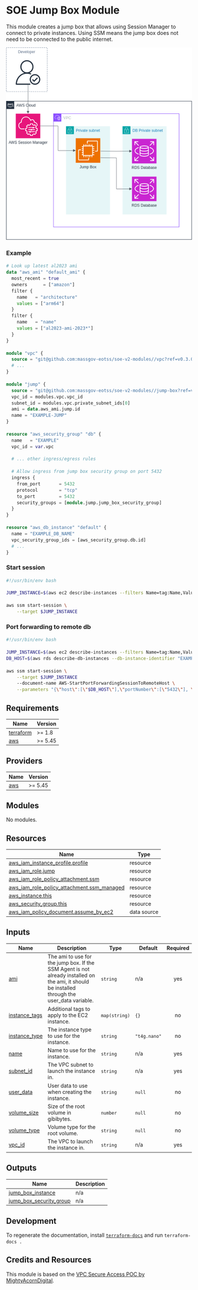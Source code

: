 <!-- Most of this file is auto-generated. Only edit the parts before the "BEGIN_TF_DOCS" or after "END_TF_DOCS". -->

# SOE Jump Box Module

This module creates a jump box that allows using Session Manager to connect to private instances. Using SSM means the jump box does not need to be connected to the public internet.

![Jump Box Architecture](./docs/Jump-Box.png)

### Example

```terraform
# Look up latest al2023 ami
data "aws_ami" "default_ami" {
  most_recent = true
  owners      = ["amazon"]
  filter {
    name   = "architecture"
    values = ["arm64"]
  }
  filter {
    name   = "name"
    values = ["al2023-ami-2023*"]
  }
}

module "vpc" {
  source = "git@github.com:massgov-eotss/soe-v2-modules//vpc?ref=v0.3.0"
  # ...
}

module "jump" {
  source = "git@github.com:massgov-eotss/soe-v2-modules//jump-box?ref=v0.3.0"
  vpc_id = modules.vpc.vpc_id
  subnet_id = modules.vpc.private_subnet_ids[0]
  ami = data.aws_ami.jump.id
  name = "EXAMPLE-JUMP"
}

resource "aws_security_group" "db" {
  name   = "EXAMPLE"
  vpc_id = var.vpc

  # ... other ingress/egress rules

  # Allow ingress from jump box security group on port 5432
  ingress {
    from_port       = 5432
    protocol        = "tcp"
    to_port         = 5432
    security_groups = [module.jump.jump_box_security_group]
  }
}

resource "aws_db_instance" "default" {
  name = "EXAMPLE_DB_NAME"
  vpc_security_group_ids = [aws_security_group.db.id]
  # ...
}

```

### Start session

```bash
#!/usr/bin/env bash

JUMP_INSTANCE=$(aws ec2 describe-instances --filters Name=tag:Name,Values="EXAMPLE-JUMP" Name=instance-state-name,Values=running --query "Reservations[0].Instances[0].InstanceId" --output text)

aws ssm start-session \
    --target $JUMP_INSTANCE

```

### Port forwarding to remote db

```bash
#!/usr/bin/env bash

JUMP_INSTANCE=$(aws ec2 describe-instances --filters Name=tag:Name,Values="EXAMPLE-JUMP" Name=instance-state-name,Values=running --query "Reservations[0].Instances[0].InstanceId" --output text)
DB_HOST=$(aws rds describe-db-instances --db-instance-identifier "EXAMPLE_DBNAME" --query "DBInstances[0].Endpoint.Address" --output text)

aws ssm start-session \
    --target $JUMP_INSTANCE
    --document-name AWS-StartPortForwardingSessionToRemoteHost \
    --parameters "{\"host\":[\"$DB_HOST\"],\"portNumber\":[\"5432\"], \"localPortNumber\":[\"5432\"]}"

```

<!-- BEGIN_TF_DOCS -->
## Requirements

| Name | Version |
|------|---------|
| <a name="requirement_terraform"></a> [terraform](#requirement\_terraform) | >= 1.8 |
| <a name="requirement_aws"></a> [aws](#requirement\_aws) | >= 5.45 |

## Providers

| Name | Version |
|------|---------|
| <a name="provider_aws"></a> [aws](#provider\_aws) | >= 5.45 |

## Modules

No modules.

## Resources

| Name | Type |
|------|------|
| [aws_iam_instance_profile.profile](https://registry.terraform.io/providers/hashicorp/aws/latest/docs/resources/iam_instance_profile) | resource |
| [aws_iam_role.jump](https://registry.terraform.io/providers/hashicorp/aws/latest/docs/resources/iam_role) | resource |
| [aws_iam_role_policy_attachment.ssm](https://registry.terraform.io/providers/hashicorp/aws/latest/docs/resources/iam_role_policy_attachment) | resource |
| [aws_iam_role_policy_attachment.ssm_managed](https://registry.terraform.io/providers/hashicorp/aws/latest/docs/resources/iam_role_policy_attachment) | resource |
| [aws_instance.this](https://registry.terraform.io/providers/hashicorp/aws/latest/docs/resources/instance) | resource |
| [aws_security_group.this](https://registry.terraform.io/providers/hashicorp/aws/latest/docs/resources/security_group) | resource |
| [aws_iam_policy_document.assume_by_ec2](https://registry.terraform.io/providers/hashicorp/aws/latest/docs/data-sources/iam_policy_document) | data source |

## Inputs

| Name | Description | Type | Default | Required |
|------|-------------|------|---------|:--------:|
| <a name="input_ami"></a> [ami](#input\_ami) | The ami to use for the jump box. If the SSM Agent is not already installed on the ami, it should be installed through the user\_data variable. | `string` | n/a | yes |
| <a name="input_instance_tags"></a> [instance\_tags](#input\_instance\_tags) | Additional tags to apply to the EC2 instance. | `map(string)` | `{}` | no |
| <a name="input_instance_type"></a> [instance\_type](#input\_instance\_type) | The instance type to use for the instance. | `string` | `"t4g.nano"` | no |
| <a name="input_name"></a> [name](#input\_name) | Name to use for the instance. | `string` | n/a | yes |
| <a name="input_subnet_id"></a> [subnet\_id](#input\_subnet\_id) | The VPC subnet to launch the instance in. | `string` | n/a | yes |
| <a name="input_user_data"></a> [user\_data](#input\_user\_data) | User data to use when creating the instance. | `string` | `null` | no |
| <a name="input_volume_size"></a> [volume\_size](#input\_volume\_size) | Size of the root volume in gibibytes. | `number` | `null` | no |
| <a name="input_volume_type"></a> [volume\_type](#input\_volume\_type) | Volume type for the root volume. | `string` | `null` | no |
| <a name="input_vpc_id"></a> [vpc\_id](#input\_vpc\_id) | The VPC to launch the instance in. | `string` | n/a | yes |

## Outputs

| Name | Description |
|------|-------------|
| <a name="output_jump_box_instance"></a> [jump\_box\_instance](#output\_jump\_box\_instance) | n/a |
| <a name="output_jump_box_security_group"></a> [jump\_box\_security\_group](#output\_jump\_box\_security\_group) | n/a |
<!-- END_TF_DOCS -->

## Development

To regenerate the documentation, install [`terraform-docs`](https://terraform-docs.io/) and run `terraform-docs .`

## Credits and Resources

This module is based on the [VPC Secure Access POC by MightyAcornDigital](https://github.com/MightyAcornDigital/vpc-secure-access-poc).

